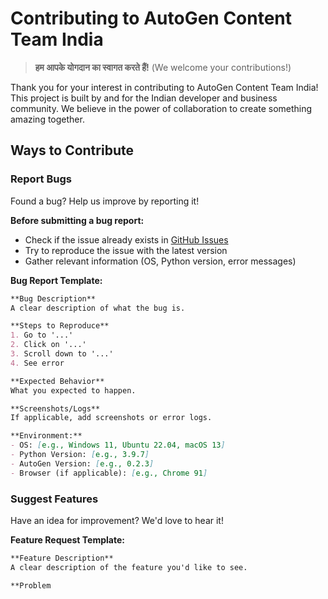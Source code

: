 # Contributing to AutoGen Content Team India

> **हम आपके योगदान का स्वागत करते हैं!** (We welcome your contributions!)

Thank you for your interest in contributing to AutoGen Content Team India! This project is built by and for the Indian developer and business community. We believe in the power of collaboration to create something amazing together.

## Ways to Contribute

### Report Bugs
Found a bug? Help us improve by reporting it!

**Before submitting a bug report:**
- Check if the issue already exists in [GitHub Issues](https://github.com/yourusername/agentic-content-management-team/issues)
- Try to reproduce the issue with the latest version
- Gather relevant information (OS, Python version, error messages)

**Bug Report Template:**
```markdown
**Bug Description**
A clear description of what the bug is.

**Steps to Reproduce**
1. Go to '...'
2. Click on '...'
3. Scroll down to '...'
4. See error

**Expected Behavior**
What you expected to happen.

**Screenshots/Logs**
If applicable, add screenshots or error logs.

**Environment:**
- OS: [e.g., Windows 11, Ubuntu 22.04, macOS 13]
- Python Version: [e.g., 3.9.7]
- AutoGen Version: [e.g., 0.2.3]
- Browser (if applicable): [e.g., Chrome 91]
```

### Suggest Features
Have an idea for improvement? We'd love to hear it!

**Feature Request Template:**
```markdown
**Feature Description**
A clear description of the feature you'd like to see.

**Problem